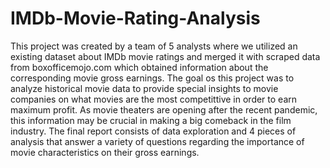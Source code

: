 # IMDb-Movie-Rating-Analysis
This project was created by a team of 5 analysts where we utilized an existing dataset about IMDb movie ratings and merged it with scraped data from boxofficemojo.com which obtained information about the corresponding movie gross earnings. The goal os this project was to analyze historical movie data to provide special insights to movie companies on what movies are the most competittive in order to earn maximum profit. As movie theaters are opening after the recent pandemic, this information may be crucial in making a big comeback in the film industry. The final report consists of data exploration and 4 pieces of analysis that answer a variety of questions regarding the importance of movie characteristics on their gross earnings. 
